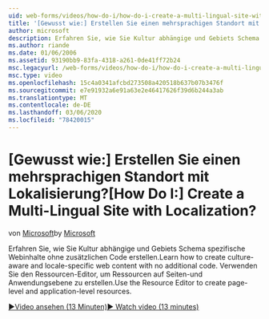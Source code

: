 ```yaml
---
uid: web-forms/videos/how-do-i/how-do-i-create-a-multi-lingual-site-with-localization
title: '[Gewusst wie:] Erstellen Sie einen mehrsprachigen Standort mit Lokalisierung? | Microsoft-Dokumentation'
author: microsoft
description: Erfahren Sie, wie Sie Kultur abhängige und Gebiets Schema spezifische Webinhalte ohne zusätzlichen Code erstellen. Verwenden Sie den Ressourcen-Editor, um auf Seiten-und Anwendungsebene zu erstellen...
ms.author: riande
ms.date: 01/06/2006
ms.assetid: 93190bb9-83fa-4318-a261-0de41ff72b24
msc.legacyurl: /web-forms/videos/how-do-i/how-do-i-create-a-multi-lingual-site-with-localization
msc.type: video
ms.openlocfilehash: 15c4a0341afcbd273508a420518b637b07b3476f
ms.sourcegitcommit: e7e91932a6e91a63e2e46417626f39d6b244a3ab
ms.translationtype: MT
ms.contentlocale: de-DE
ms.lasthandoff: 03/06/2020
ms.locfileid: "78420015"
---
```

# <a name="how-do-i-create-a-multi-lingual-site-with-localization"></a><span data-ttu-id="cd641-105">[Gewusst wie:] Erstellen Sie einen mehrsprachigen Standort mit Lokalisierung?</span><span class="sxs-lookup"><span data-stu-id="cd641-105">[How Do I:] Create a Multi-Lingual Site with Localization?</span></span>

<span data-ttu-id="cd641-106">von [Microsoft](https://github.com/microsoft)</span><span class="sxs-lookup"><span data-stu-id="cd641-106">by [Microsoft](https://github.com/microsoft)</span></span>

<span data-ttu-id="cd641-107">Erfahren Sie, wie Sie Kultur abhängige und Gebiets Schema spezifische Webinhalte ohne zusätzlichen Code erstellen.</span><span class="sxs-lookup"><span data-stu-id="cd641-107">Learn how to create culture-aware and locale-specific web content with no additional code.</span></span> <span data-ttu-id="cd641-108">Verwenden Sie den Ressourcen-Editor, um Ressourcen auf Seiten-und Anwendungsebene zu erstellen.</span><span class="sxs-lookup"><span data-stu-id="cd641-108">Use the Resource Editor to create page-level and application-level resources.</span></span>

[<span data-ttu-id="cd641-109">&#9654;Video ansehen (13 Minuten)</span><span class="sxs-lookup"><span data-stu-id="cd641-109">&#9654; Watch video (13 minutes)</span></span>](https://channel9.msdn.com/Blogs/ASP-NET-Site-Videos/how-do-i-create-a-multi-lingual-site-with-localization)

